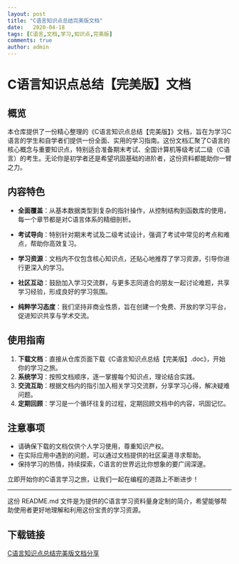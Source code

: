 ```yaml
---
layout: post
title: "C语言知识点总结完美版文档"
date:   2020-04-18
tags: [C语言,文档,学习,知识点,完美版]
comments: true
author: admin
---
```

# C语言知识点总结【完美版】文档

## 概览

本仓库提供了一份精心整理的《C语言知识点总结【完美版】》文档，旨在为学习C语言的学生和自学者们提供一份全面、实用的学习指南。这份文档汇聚了C语言的核心概念与重要知识点，特别适合准备期末考试、全国计算机等级考试二级（C语言）的考生。无论你是初学者还是希望巩固基础的进阶者，这份资料都能助你一臂之力。

## 内容特色

- **全面覆盖**：从基本数据类型到复杂的指针操作，从控制结构到函数库的使用，每一个章节都是对C语言体系的精细剖析。
  
- **考试导向**：特别针对期末考试及二级考试设计，强调了考试中常见的考点和难点，帮助你高效复习。

- **学习资源**：文档内不仅包含核心知识点，还贴心地推荐了学习资源，引导你进行更深入的学习。

- **社区互动**：鼓励加入学习交流群，与更多志同道合的朋友一起讨论难题，共享学习经验，形成良好的学习氛围。

- **纯粹学习态度**：我们坚持非商业性质，旨在创建一个免费、开放的学习平台，促进知识共享与学术交流。

## 使用指南

1. **下载文档**：直接从仓库页面下载《C语言知识点总结【完美版】.doc》，开始你的学习之旅。
2. **系统学习**：按照文档顺序，逐一掌握每个知识点，理论结合实践。
3. **交流互助**：根据文档内的指引加入相关学习交流群，分享学习心得，解决疑难问题。
4. **定期回顾**：学习是一个循环往复的过程，定期回顾文档中的内容，巩固记忆。

## 注意事项

- 请确保下载的文档仅供个人学习使用，尊重知识产权。
- 在实际应用中遇到的问题，可以通过文档提供的社区渠道寻求帮助。
- 保持学习的热情，持续探索，C语言的世界远比你想象的要广阔深邃。

立即开始你的C语言学习之旅，让我们一起在编程的道路上不断进步！

---

这份 README.md 文件是为提供的C语言学习资料量身定制的简介，希望能够帮助使用者更好地理解和利用这份宝贵的学习资源。

## 下载链接

[C语言知识点总结完美版文档分享](https://pan.quark.cn/s/ae23d2a30a57)